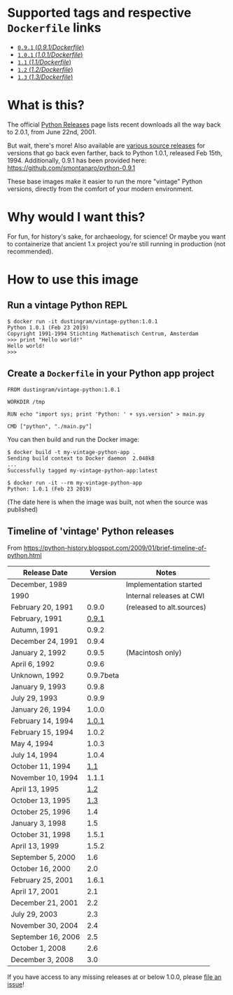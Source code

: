 # Supported tags and respective `Dockerfile` links

- [`0.9.1` (*0.9.1/Dockerfile*)](https://github.com/di/vintage-python/blob/master/0.9.1/Dockerfile)
- [`1.0.1` (*1.0.1/Dockerfile*)](https://github.com/di/vintage-python/blob/master/1.0.1/Dockerfile)
- [`1.1` (*1.1/Dockerfile*)](https://github.com/di/vintage-python/blob/master/1.1/Dockerfile)
- [`1.2` (*1.2/Dockerfile*)](https://github.com/di/vintage-python/blob/master/1.2/Dockerfile)
- [`1.3` (*1.3/Dockerfile*)](https://github.com/di/vintage-python/blob/master/1.3/Dockerfile)

# What is this?

The official [Python Releases](https://www.python.org/downloads/) page lists recent downloads all the way back to 2.0.1, from June 22nd, 2001.

But wait, there's more! Also available are [various source
releases](https://legacy.python.org/download/releases/src/) for versions that
go back even farther, back to Python 1.0.1, released Feb 15th, 1994.
Additionally, 0.9.1 has been provided here: https://github.com/smontanaro/python-0.9.1

These base images make it easier to run the more "vintage" Python versions, directly from the comfort of your modern environment.

# Why would I want this?

For fun, for history's sake, for archaeology, for science! Or maybe you want to containerize that ancient 1.x project you're still running in production (not recommended).

# How to use this image

## Run a vintage Python REPL

```
$ docker run -it dustingram/vintage-python:1.0.1
Python 1.0.1 (Feb 23 2019)
Copyright 1991-1994 Stichting Mathematisch Centrum, Amsterdam
>>> print "Hello world!"
Hello world!
>>>
```

## Create a `Dockerfile` in your Python app project

```
FROM dustingram/vintage-python:1.0.1

WORKDIR /tmp

RUN echo "import sys; print 'Python: ' + sys.version" > main.py

CMD ["python", "./main.py"]
```

You can then build and run the Docker image:

```
$ docker build -t my-vintage-python-app .
Sending build context to Docker daemon  2.048kB
...
Successfully tagged my-vintage-python-app:latest

$ docker run -it --rm my-vintage-python-app
Python: 1.0.1 (Feb 23 2019)
```

(The date here is when the image was built, not when the source was published)

## Timeline of 'vintage' Python releases
From https://python-history.blogspot.com/2009/01/brief-timeline-of-python.html

Release Date      | Version | Notes
------------------|---------|------------------------
December, 1989    |         | Implementation started
1990              |         | Internal releases at CWI
February 20, 1991 | 0.9.0   | (released to alt.sources)
February, 1991    | [0.9.1](https://github.com/di/vintage-python/tree/master/0.9.1) |
Autumn, 1991      | 0.9.2   |
December 24, 1991 | 0.9.4   |
January 2, 1992   | 0.9.5   | (Macintosh only)
April 6, 1992     | 0.9.6   |
Unknown, 1992     | 0.9.7beta |
January 9, 1993   | 0.9.8   |
July 29, 1993     | 0.9.9   |
January 26, 1994  | 1.0.0   |
February 14, 1994 | [1.0.1](https://github.com/di/vintage-python/tree/master/1.0.1) |
February 15, 1994 | 1.0.2   |
May 4, 1994       | 1.0.3   |
July 14, 1994     | 1.0.4   |
October 11, 1994  | [1.1](https://github.com/di/vintage-python/tree/master/1.1) |
November 10, 1994 | 1.1.1   |
April 13, 1995    | [1.2](https://github.com/di/vintage-python/tree/master/1.2) |
October 13, 1995  | [1.3](https://github.com/di/vintage-python/tree/master/1.3) |
October 25, 1996  | 1.4     |
January 3, 1998   | 1.5     |
October 31, 1998  | 1.5.1   |
April 13, 1999    | 1.5.2   |
September 5, 2000 | 1.6     |
October 16, 2000  | 2.0     |
February 25, 2001 | 1.6.1   |
April 17, 2001    | 2.1     |
December 21, 2001 | 2.2     |
July 29, 2003     | 2.3     |
November 30, 2004 | 2.4     |
September 16, 2006 | 2.5     |
October 1, 2008   | 2.6     |
December 3, 2008  | 3.0     |

If you have access to any missing releases at or below 1.0.0, please
[file an issue](https://github.com/di/vintage-python/issues/new)!

